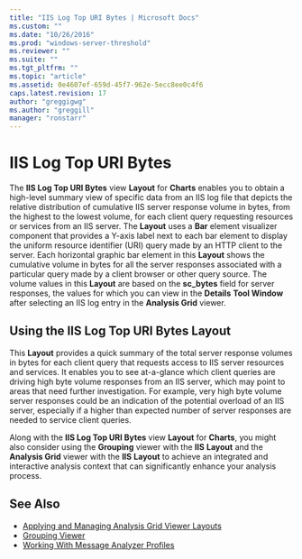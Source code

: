 ```yaml
---
title: "IIS Log Top URI Bytes | Microsoft Docs"
ms.custom: ""
ms.date: "10/26/2016"
ms.prod: "windows-server-threshold"
ms.reviewer: ""
ms.suite: ""
ms.tgt_pltfrm: ""
ms.topic: "article"
ms.assetid: 0e4607ef-659d-45f7-962e-5ecc8ee0c4f6
caps.latest.revision: 17
author: "greggigwg"
ms.author: "greggill"
manager: "ronstarr"
---
```


# IIS Log Top URI Bytes

The **IIS Log Top URI Bytes** view **Layout** for **Charts** enables you to obtain a high-level summary view of  specific data from an IIS log file that depicts the relative distribution of cumulative IIS server response volume in bytes, from the highest to the lowest volume, for each client query requesting resources or services from an IIS server. The **Layout** uses a **Bar** element visualizer component that provides a Y-axis label next to each bar element to display the uniform resource identifier (URI) query made by an HTTP client to the server. Each horizontal graphic bar element in this **Layout** shows the cumulative volume in bytes for all the server responses associated with a particular query made by a client browser or other query source. The volume values in this **Layout** are based on the **sc_bytes** field for server responses, the values for which you can view in the **Details** **Tool Window** after selecting an IIS log entry in the **Analysis Grid** viewer.  
  
## Using the IIS Log Top URI Bytes Layout  

 This **Layout** provides a quick summary of the total server response volumes in bytes for each client query that  requests access to IIS server resources and services. It enables you to see at-a-glance which client queries are driving high byte volume responses from an IIS server, which may point to areas that need further investigation. For example, very high byte volume server responses could be an indication of the potential overload of an IIS server, especially if a higher than expected number of server responses are needed to service client queries.  
  
 Along with the **IIS Log Top URI Bytes** view **Layout** for **Charts**, you might also consider using the **Grouping** viewer with the **IIS** **Layout** and the **Analysis Grid** viewer with the **IIS** **Layout** to achieve an integrated and interactive analysis context that can significantly enhance your analysis process.  
  
## See Also  

- [Applying and Managing Analysis Grid Viewer Layouts](applying-and-managing-analysis-grid-viewer-layouts.md)   
- [Grouping Viewer](grouping-viewer.md)   
- [Working With Message Analyzer Profiles](working-with-message-analyzer-profiles.md)